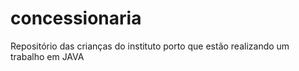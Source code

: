 # concessionaria
Repositório das crianças do instituto porto que estão realizando um trabalho em JAVA
